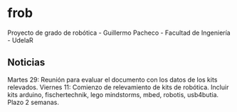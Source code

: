 frob
====

Proyecto de grado de robótica - Guillermo Pacheco - Facultad de Ingeniería - UdelaR

Noticias
--------

Martes 29:
  Reunión para evaluar el documento con los datos de los kits relevados.
Viernes 11:
  Comienzo de relevamiento de kits de robótica. Incluir kits
  arduino, fischertechnik, lego mindstorms, mbed, robotis, usb4butia.
  Plazo 2 semanas.
